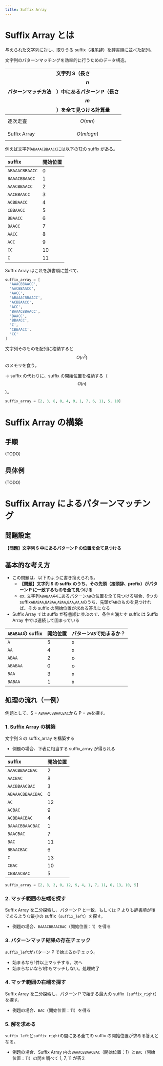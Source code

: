 ```yaml
---
title: Suffix Array
---
```


# Suffix Array とは

与えられた文字列に対し、取りうる suffix（接尾辞）を辞書順に並べた配列。

文字列のパターンマッチングを効率的に行うためのデータ構造。

| パターンマッチ方法 | 文字列 S（長さ $$n$$）中にあるパターン P（長さ $$m$$）を全て見つける計算量 |
| :-- | :-- |
| 逐次走査 | $$O(mn)$$ |
| Suffix Array | $$O(m log{n})$$ |

例えば文字列`ABAAACBBAACC`には以下の12の suffix がある。

| suffix | 開始位置 |
| :-- | :-- |
| `ABAAACBBAACC` | 0 |
| `BAAACBBAACC` | 1 |
| `AAACBBAACC` | 2 |
| `AACBBAACC` | 3 |
| `ACBBAACC` | 4 |
| `CBBAACC` | 5 |
| `BBAACC` | 6 |
| `BAACC` | 7 |
| `AACC` | 8 |
| `ACC` | 9 |
| `CC` | 10 |
| `C` | 11 |

Suffix Array はこれを辞書順に並べて、

```python
suffix_array = [
  'AAACBBAACC',
  'AACBBAACC',
  'AACC',
  'ABAAACBBAACC',
  'ACBBAACC',
  'ACC',
  'BAAACBBAACC',
  'BAACC',
  'BBAACC',
  'C',
  'CBBAACC',
  'CC'
]
```

文字列そのものを配列に格納すると $$O(n^2)$$ のメモリを食う。

→ suffix の代わりに、suffix の開始位置を格納する（$$O(n)$$）。

```python
suffix_array = [2, 3, 8, 0, 4, 9, 1, 7, 6, 11, 5, 10]
```


# Suffix Array の構築

## 手順

(TODO)

## 具体例

(TODO)


# Suffix Array によるパターンマッチング

## 問題設定

**【問題】文字列 S 中にあるパターン P の位置を全て見つける**

## 基本的な考え方

- この問題は、以下のように書き換えられる。
  - **【問題】文字列 S の suffix のうち、その先頭（接頭辞、prefix）がパターン P に一致するものを全て見つける**
  - ex. 文字列`ABABAA`中にあるパターン`AB`の位置を全て見つける場合、6つの suffix`ABABAA`,`BABAA`,`ABAA`,`BAA`,`AA`,`A`のうち、先頭が`AB`のものを見つければ、その suffix の開始位置が求める答えになる
- Suffix Array では suffix が辞書順に並ぶので、条件を満たす suffix は Suffix Array 中では連続して固まっている

| `ABABAA`の suffix | 開始位置 | パターン`AB`で始まるか？ |
| :-- | :-- | :-- |
| `A` | 5 | x |
| `AA` | 4 | x |
| `ABAA` | 2 | o |
| `ABABAA` | 0 | o |
| `BAA` | 3 | x |
| `BABAA` | 1 | x |


## 処理の流れ（一例）

例題として、S = `ABAAACBBAACBAC`から P = `BA`を探す。

### 1. Suffix Array の構築

文字列 S の suffix_array を構築する

- 例題の場合、下表に相当する suffix_array が得られる

| suffix | 開始位置 |
| :-- | :-- |
| `AAACBBAACBAC` | 2 |
| `AACBAC` | 8 |
| `AACBBAACBAC` | 3 |
| `ABAAACBBAACBAC` | 0 |
| `AC` | 12 |
| `ACBAC` | 9 |
| `ACBBAACBAC` | 4 |
| `BAAACBBAACBAC` | 1 |
| `BAACBAC` | 7 |
| `BAC` | 11 |
| `BBAACBAC` | 6 |
| `C` | 13 |
| `CBAC` | 10 |
| `CBBAACBAC` | 5 |

```python
suffix_array = [2, 8, 3, 0, 12, 9, 4, 1, 7, 11, 6, 13, 10, 5]
```

### 2. マッチ範囲の左端を探す

Suffix Array を二分探索し、パターン P と一致、もしくは P よりも辞書順が後であるような最小の suffix（`suffix_left`）を探す。

- 例題の場合、`BAAACBBAACBAC`（開始位置：1）を得る

### 3. パターンマッチ結果の存在チェック

`suffix_left`がパターン P で始まるかチェック。

- 始まるなら1件以上マッチする。次へ
- 始まらないなら1件もマッチしない。処理終了

### 4. マッチ範囲の右端を探す

Suffix Array を二分探索し、パターン P で始まる最大の suffix（`suffix_right`）を探す。

- 例題の場合、`BAC`（開始位置：11）を得る

### 5. 解を求める

`suffix_left`と`suffix_right`の間にある全ての suffix の開始位置が求める答えとなる。

- 例題の場合、Suffix Array 内の`BAAACBBAACBAC`（開始位置：1）と`BAC`（開始位置：11）の間を調べて 1, 7, 11 が答え
